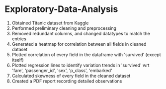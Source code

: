 # Exploratory-Data-Analysis

1. Obtained Titanic dataset from Kaggle
2. Performed preliminary cleaning and preprocessing
3. Removed redundant columns, and changed datatypes to match the entries
4. Generated a heatmap for correlation between all fields in cleaned dataset
5. Plotted correlation of every field in the dataframe with 'survived' (except itself)
6. Plotted regression lines to identify variation trends in 'survived' wrt 'fare', 'passenger_id', 'sex', 'p_class', 'embarked'
7. Calculated skewness of every field in the cleaned dataset
8. Created a PDF report recording detailed observations
